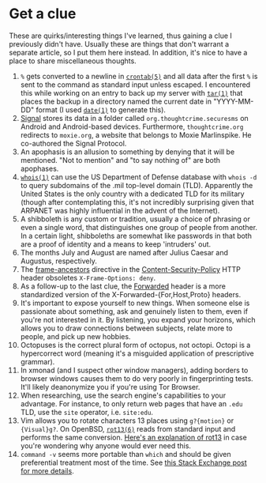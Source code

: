 # Get a clue

These are quirks/interesting things I've learned, thus gaining a clue
I previously didn't have. Usually these are things that don't warrant
a separate article, so I put them here instead. In addition, it's nice
to have a place to share miscellaneous thoughts.

1. `%` gets converted to a newline in
   [`crontab(5)`](https://man.openbsd.org/crontab.5) and all data after
   the first `%` is sent to the command as standard input unless
   escaped. I encountered this while working on an entry to back up my
   server with [`tar(1)`](https://man.openbsd.org/tar) that places the
   backup in a directory named the current date in "YYYY-MM-DD" format
   (I used [`date(1)`](https://man.openbsd.org/date) to generate this).
1. [Signal](https://www.signal.org/) stores its data in a folder called
   `org.thoughtcrime.securesms` on Android and Android-based
   devices. Furthermore, `thoughtcrime.org` redirects to `moxie.org`,
   a website that belongs to Moxie Marlinspike. He co-authored the
   Signal Protocol.
1. An apophasis is an allusion to something by denying that it will be
   mentioned. "Not to mention" and "to say nothing of" are both
   apophases.
1. [`whois(1)`](https://man.openbsd.org/whois) can use the US Department
   of Defense database with `whois -d` to query subdomains of the .mil
   top-level domain (TLD). Apparently the United States is the only
   country with a dedicated TLD for its military (though after
   contemplating this, it's not incredibly surprising given that ARPANET
   was highly influential in the advent of the Internet).
1. A shibboleth is any custom or tradition, usually a choice of phrasing
   or even a single word, that distinguishes one group of people from
   another. In a certain light, shibboleths are somewhat like passwords
   in that both are a proof of identity and a means to keep 'intruders'
   out.
1. The months July and August are named after Julius Caesar and
   Augustus, respectively.
1. The
   [frame-ancestors](https://developer.mozilla.org/en-US/docs/Web/HTTP/Headers/Content-Security-Policy/frame-ancestors)
   directive in the
   [Content-Security-Policy](https://developer.mozilla.org/en-US/docs/Web/HTTP/Headers/Content-Security-Policy)
   HTTP header obsoletes `X-Frame-Options: deny`.
1. As a follow-up to the last clue, the
   [Forwarded](https://developer.mozilla.org/en-US/docs/Web/HTTP/Headers/Forwarded)
   header is a more standardized version of the
   X-Forwarded-{For,Host,Proto} headers.
1. It's important to expose yourself to new things. When someone else is
   passionate about something, ask and genuinely listen to them, even if
   you're not interested in it. By listening, you expand your horizons,
   which allows you to draw connections between subjects, relate more to
   people, and pick up new hobbies.
1. Octopuses is the correct plural form of octopus, not octopi. Octopi
   is a hypercorrect word (meaning it's a misguided application of
   prescriptive grammar).
1. In xmonad (and I suspect other window managers), adding borders to
   browser windows causes them to do very poorly in fingerprinting
   tests. It'll likely deanonymize you if you're using Tor Browser.
1. When researching, use the search engine's capabilities to your
   advantage. For instance, to only return web pages that have an `.edu`
   TLD, use the `site` operator, i.e. `site:edu`.
1. Vim allows you to rotate characters 13 places using `g?{motion}` or
   `{Visual}g?`. On OpenBSD, [`rot13(6)`](https://man.openbsd.org/rot13)
   reads from standard input and performs the same conversion. [Here's an
   explanation of rot13](https://kb.iu.edu/d/aeol) in case you're
   wondering why anyone would ever need this.
1. `command -v` seems more portable than `which` and should be given
   preferential treatment most of the time. See [this Stack Exchange
   post for more
   details](https://unix.stackexchange.com/questions/85249/why-not-use-which-what-to-use-then).
